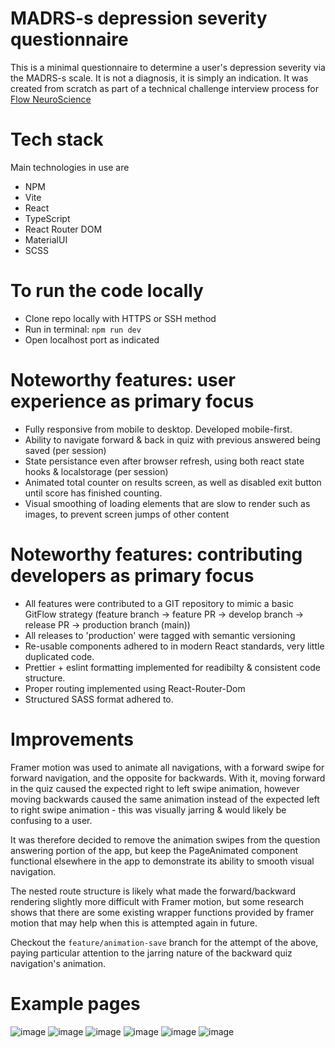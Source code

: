 # MADRS-s depression severity questionnaire 

This is a minimal questionnaire to determine a user's depression severity via the MADRS-s scale. It is not a diagnosis, it is simply an indication.
It was created from scratch as part of a technical challenge interview process for [Flow NeuroScience](https://www.flowneuroscience.com/)

# Tech stack
Main technologies in use are
- NPM
- Vite
- React
- TypeScript
- React Router DOM
- MaterialUI
- SCSS

# To run the code locally
- Clone repo locally with HTTPS or SSH method
- Run in terminal: `npm run dev`
- Open localhost port as indicated


# Noteworthy features: user experience as primary focus
- Fully responsive from mobile to desktop. Developed mobile-first.
- Ability to navigate forward & back in quiz with previous answered being saved (per session)
- State persistance even after browser refresh, using both react state hooks & localstorage (per session)
- Animated total counter on results screen, as well as disabled exit button until score has finished counting.
- Visual smoothing of loading elements that are slow to render such as images, to prevent screen jumps of other content

# Noteworthy features: contributing developers as primary focus
- All features were contributed to a GIT repository to mimic a basic GitFlow strategy (feature branch -> feature PR -> develop branch -> release PR -> production branch (main))
- All releases to 'production' were tagged with semantic versioning
- Re-usable components adhered to in modern React standards, very little duplicated code.
- Prettier + eslint formatting implemented for readibilty & consistent code structure.
- Proper routing implemented using React-Router-Dom
- Structured SASS format adhered to.


# Improvements
Framer motion was used to animate all navigations, with a forward swipe for forward navigation, and the opposite for backwards. With it, moving forward in the quiz caused the expected right to left swipe animation, however moving backwards caused the same animation instead of the expected left to right swipe animation - this was visually jarring & would likely be confusing to a user.

It was therefore decided to remove the animation swipes from the question answering portion of the app, but keep the PageAnimated component functional elsewhere in the app to demonstrate its ability to smooth visual navigation. 

The nested route structure is likely what made the forward/backward rendering slightly more difficult with Framer motion, but some research shows that there are some existing wrapper functions provided by framer motion that may help when this is attempted again in future.

Checkout the `feature/animation-save` branch for the attempt of the above, paying particular attention to the jarring nature of the backward quiz navigation's animation.


# Example pages

![image](https://github.com/user-attachments/assets/87f66798-d5a0-4cfe-a93f-a1557bc6365a)
![image](https://github.com/user-attachments/assets/eaf48e09-7dd5-4401-912b-e3ac60b61c35)
![image](https://github.com/user-attachments/assets/40342d5a-4af9-4d15-ab6b-7729a986e2fa)
![image](https://github.com/user-attachments/assets/31699f9d-d2a4-4f01-8a1b-b5af690d1631)
![image](https://github.com/user-attachments/assets/92dc4234-9498-4fd2-ac16-34e6a7926e88)
![image](https://github.com/user-attachments/assets/16b5d112-568d-4525-b4a1-75c3d49c6135)





